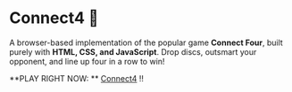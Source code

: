 # Connect4 🎯 

A browser-based implementation of the popular game **Connect Four**, built purely with **HTML, CSS, and JavaScript**. 
Drop discs, outsmart your opponent, and line up four in a row to win!

**PLAY RIGHT NOW: ** [Connect4](https://arpitarawatt.github.io/connect4/) !!
